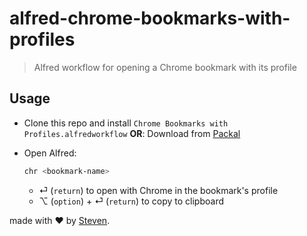 # alfred-chrome-bookmarks-with-profiles

> Alfred workflow for opening a Chrome bookmark with its profile

## Usage

- Clone this repo and install `Chrome Bookmarks with Profiles.alfredworkflow`
  **OR**: Download from [Packal](http://www.packal.org/workflow/open-chrome-bookmark-its-profile)
- Open Alfred:

  ```sh
  chr <bookmark-name>
  ```

  - &#x23ce; (`return`) to open with Chrome in the bookmark's profile
  - &#x2325; (`option`) + &#x23ce; (`return`) to copy to clipboard

made with &#x2764; by [Steven](https://github.com/iamstevendao).
